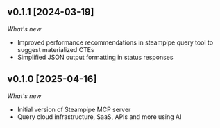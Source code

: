 ## v0.1.1 [2024-03-19]

_What's new_

* Improved performance recommendations in steampipe query tool to suggest materialized CTEs
* Simplified JSON output formatting in status responses

## v0.1.0 [2025-04-16]

_What's new_

* Initial version of Steampipe MCP server
* Query cloud infrastructure, SaaS, APIs and more using AI